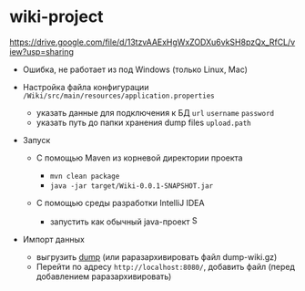# wiki-project
https://drive.google.com/file/d/13tzvAAExHgWxZODXu6vkSH8pzQx_RfCL/view?usp=sharing
- Ошибка, не работает из под Windows (только Linux, Mac)

- Настройка файла конфигурации `/Wiki/src/main/resources/application.properties`
  - указать данные для подключения к БД `url` `username` `password`
  - указать путь до папки хранения dump files `upload.path`

- Запуск
  - С помощью Maven из корневой директории проекта
    - `mvn clean package`
    - `java -jar target/Wiki-0.0.1-SNAPSHOT.jar`
    
  - С помощью среды разработки IntelliJ IDEA
    - запустить как обычный java-проект <img width="16" alt="Screen Shot 2022-07-07 at 1 08 12 PM" src="https://user-images.githubusercontent.com/92088165/177751204-a7c66906-f9c1-4037-b950-44e64872f665.png">

- Импорт данных
  - выгрузить [dump](https://dumps.wikimedia.org/other/cirrussearch/current) 
  (или раразархивировать файл dump-wiki.gz)
  - Перейти по адресу `http://localhost:8080/`, добавить файл (перед добавлением раразархивировать)

